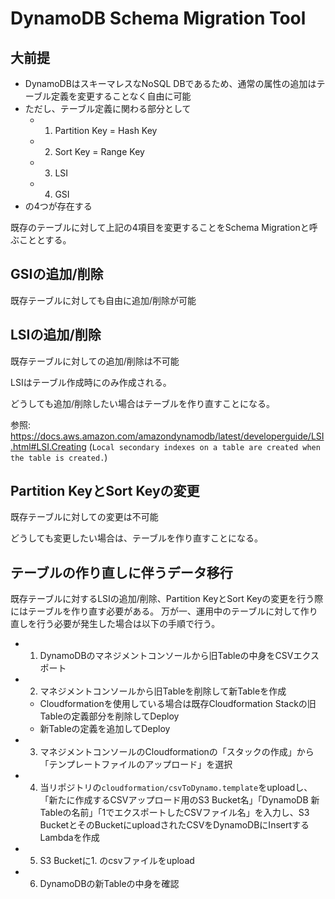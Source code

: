 # DynamoDB Schema Migration Tool

## 大前提
- DynamoDBはスキーマレスなNoSQL DBであるため、通常の属性の追加はテーブル定義を変更することなく自由に可能
- ただし、テーブル定義に関わる部分として
   - 1. Partition Key = Hash Key
   - 2. Sort Key = Range Key
   - 3. LSI
   - 4. GSI
- の4つが存在する

既存のテーブルに対して上記の4項目を変更することをSchema Migrationと呼ぶこととする。

## GSIの追加/削除
既存テーブルに対しても自由に追加/削除が可能

## LSIの追加/削除
既存テーブルに対しての追加/削除は不可能

LSIはテーブル作成時にのみ作成される。

どうしても追加/削除したい場合はテーブルを作り直すことになる。

参照: https://docs.aws.amazon.com/amazondynamodb/latest/developerguide/LSI.html#LSI.Creating (`Local secondary indexes on a table are created when the table is created.`)

## Partition KeyとSort Keyの変更
既存テーブルに対しての変更は不可能

どうしても変更したい場合は、テーブルを作り直すことになる。

## テーブルの作り直しに伴うデータ移行
既存テーブルに対するLSIの追加/削除、Partition KeyとSort Keyの変更を行う際にはテーブルを作り直す必要がある。
万が一、運用中のテーブルに対して作り直しを行う必要が発生した場合は以下の手順で行う。

- 1. DynamoDBのマネジメントコンソールから旧Tableの中身をCSVエクスポート
- 2. マネジメントコンソールから旧Tableを削除して新Tableを作成
    - Cloudformationを使用している場合は既存Cloudformation Stackの旧Tableの定義部分を削除してDeploy
    - 新Tableの定義を追加してDeploy
- 3. マネジメントコンソールのCloudformationの「スタックの作成」から「テンプレートファイルのアップロード」を選択
- 4. 当リポジトリの`cloudformation/csvToDynamo.template`をuploadし、「新たに作成するCSVアップロード用のS3 Bucket名」「DynamoDB 新Tableの名前」「1でエクスポートしたCSVファイル名」を入力し、S3 BucketとそのBucketにuploadされたCSVをDynamoDBにInsertするLambdaを作成
- 5. S3 Bucketに1. のcsvファイルをupload
- 6. DynamoDBの新Tableの中身を確認
